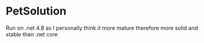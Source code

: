 # PetSolution
Run on .net 4.8 as I personally think it more mature therefore more solid and stable than .net core
